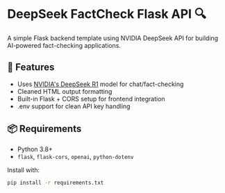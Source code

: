 # DeepSeek FactCheck Flask API 🔍

A simple Flask backend template using NVIDIA DeepSeek API for building AI-powered fact-checking applications.

## 🚀 Features

- Uses [NVIDIA's DeepSeek R1](https://developer.nvidia.com/deepseek) model for chat/fact-checking
- Cleaned HTML output formatting
- Built-in Flask + CORS setup for frontend integration
- .env support for clean API key handling

## 📦 Requirements

- Python 3.8+
- `flask`, `flask-cors`, `openai`, `python-dotenv`

Install with:

```bash
pip install -r requirements.txt
